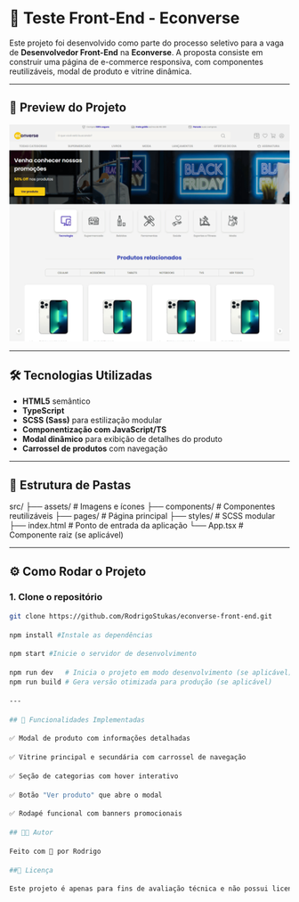 # 🚀 Teste Front-End - Econverse

Este projeto foi desenvolvido como parte do processo seletivo para a vaga de **Desenvolvedor Front-End** na **Econverse**. A proposta consiste em construir uma página de e-commerce responsiva, com componentes reutilizáveis, modal de produto e vitrine dinâmica.

---

## 📸 Preview do Projeto

![Preview do Projeto](./public/preview.png)

---

## 🛠 Tecnologias Utilizadas

- **HTML5** semântico
- **TypeScript**
- **SCSS (Sass)** para estilização modular
- **Componentização com JavaScript/TS**
- **Modal dinâmico** para exibição de detalhes do produto
- **Carrossel de produtos** com navegação

---

## 📁 Estrutura de Pastas

src/ 
├── assets/ # Imagens e ícones 
├── components/ # Componentes reutilizáveis 
├── pages/ # Página principal 
├── styles/ # SCSS modular 
├── index.html # Ponto de entrada da aplicação 
└── App.tsx # Componente raiz (se aplicável)


---

## ⚙️ Como Rodar o Projeto

### 1. Clone o repositório

```bash
git clone https://github.com/RodrigoStukas/econverse-front-end.git

npm install #Instale as dependências

npm start #Inicie o servidor de desenvolvimento

npm run dev   # Inicia o projeto em modo desenvolvimento (se aplicável)
npm run build # Gera versão otimizada para produção (se aplicável)

---

## 🧩 Funcionalidades Implementadas

✅ Modal de produto com informações detalhadas

✅ Vitrine principal e secundária com carrossel de navegação

✅ Seção de categorias com hover interativo

✅ Botão "Ver produto" que abre o modal

✅ Rodapé funcional com banners promocionais

## 👨‍💻 Autor

Feito com 💙 por Rodrigo

##📄 Licença

Este projeto é apenas para fins de avaliação técnica e não possui licença comercial.